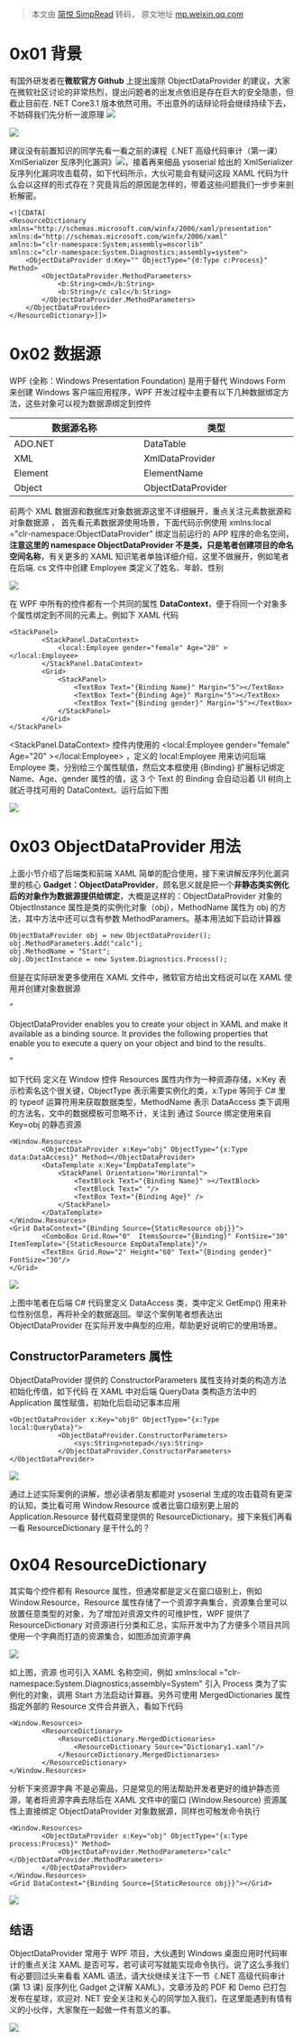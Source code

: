 > 本文由 [简悦 SimpRead](http://ksria.com/simpread/) 转码， 原文地址 [mp.weixin.qq.com](https://mp.weixin.qq.com/s/sHKR0zlW2CsphGAmv3_KVA)

0x01 背景
=======

有国外研发者在**微软官方 Github** 上提出废除 ObjectDataProvider 的建议，大家在微软社区讨论的非常热烈，提出问题者的出发点依旧是存在巨大的安全隐患，但截止目前在. NET Core3.1 版本依然可用。不出意外的话辩论将会继续持续下去，不妨碍我们先分析一波原理 ![](https://mmbiz.qpic.cn/mmbiz_png/NO8Q9ApS1YicHDOoh8TcbJEtaV7yr3ibWzgN687yWRBu8O1wciacNyY4GrfmknJ5bP8iaYnZGlagqVfLl4yD2ZAODg/640?wx_fmt=png)

![](https://mmbiz.qpic.cn/mmbiz_png/NO8Q9ApS1YicHDOoh8TcbJEtaV7yr3ibWzn4VOPrczOS0vyzSv1WiaAt0pIqiawC4Jic07yKEPHZj06UJ49URpQhp0w/640?wx_fmt=png)

建议没有前置知识的同学先看一看之前的课程《.NET 高级代码审计（第一课）XmlSerializer 反序列化漏洞》![](https://mmbiz.qpic.cn/mmbiz_png/NO8Q9ApS1YicHDOoh8TcbJEtaV7yr3ibWz2ee2nO7ncWZXPvNDek3U2fsBeYYf0JMNELiaz4MvwficbVlibEMGMJdtQ/640?wx_fmt=png)，接着再来细品 ysoserial 给出的 XmlSerializer 反序列化漏洞攻击载荷，如下代码所示，大伙可能会有疑问这段 XAML 代码为什么会以这样的形式存在？究竟背后的原因是怎样的，带着这些问题我们一步步来剖析解密。

```
<![CDATA[
<ResourceDictionary 
xmlns="http://schemas.microsoft.com/winfx/2006/xaml/presentation" 
xmlns:d="http://schemas.microsoft.com/winfx/2006/xaml" 
xmlns:b="clr-namespace:System;assembly=mscorlib" 
xmlns:c="clr-namespace:System.Diagnostics;assembly=system">
    <ObjectDataProvider d:Key="" ObjectType="{d:Type c:Process}" Method>
        <ObjectDataProvider.MethodParameters>
            <b:String>cmd</b:String>
            <b:String>/c calc</b:String>
        </ObjectDataProvider.MethodParameters>
    </ObjectDataProvider>
</ResourceDictionary>]]>

```

0x02 数据源
========

WPF (全称：Windows Presentation Foundation) 是用于替代 Windows Form 来创建 Windows 客户端应用程序，WPF 开发过程中主要有以下几种数据绑定方法，这些对象可以视为数据源绑定到控件

<table data-darkmode-color-16505514980386="rgb(163, 163, 163)" data-darkmode-original-color-16505514980386="#fff|rgb(53, 53, 53)"><thead data-darkmode-color-16505514980386="rgb(163, 163, 163)" data-darkmode-original-color-16505514980386="#fff|rgb(53, 53, 53)"><tr data-darkmode-color-16505514980386="rgb(163, 163, 163)" data-darkmode-original-color-16505514980386="#fff|rgb(53, 53, 53)" data-darkmode-bgcolor-16505514980386="rgb(25, 25, 25)" data-darkmode-original-bgcolor-16505514980386="#fff|rgb(255,255,255)" data-style="border-width: 1px 0px 0px; border-right-style: initial; border-bottom-style: initial; border-left-style: initial; border-right-color: initial; border-bottom-color: initial; border-left-color: initial; border-top-style: solid; border-top-color: rgb(204, 204, 204); background-color: white;"><th data-darkmode-color-16505514980386="rgb(163, 163, 163)" data-darkmode-original-color-16505514980386="#fff|rgb(53, 53, 53)" data-darkmode-bgcolor-16505514980386="rgb(191, 190, 189)" data-darkmode-original-bgcolor-16505514980386="#fff|rgb(255,255,255)|rgb(219, 217, 216)" data-style="border-top-width: 1px; border-color: rgb(204, 204, 204); text-align: left; background-color: rgb(219, 217, 216); min-width: 85px;" width="273.6666666666667">数据源名称</th><th data-darkmode-color-16505514980386="rgb(163, 163, 163)" data-darkmode-original-color-16505514980386="#fff|rgb(53, 53, 53)" data-darkmode-bgcolor-16505514980386="rgb(191, 190, 189)" data-darkmode-original-bgcolor-16505514980386="#fff|rgb(255,255,255)|rgb(219, 217, 216)" data-style="border-top-width: 1px; border-color: rgb(204, 204, 204); text-align: left; background-color: rgb(219, 217, 216); min-width: 85px;" width="281.6666666666667">类型</th></tr></thead><tbody data-darkmode-color-16505514980386="rgb(163, 163, 163)" data-darkmode-original-color-16505514980386="#fff|rgb(53, 53, 53)"><tr data-darkmode-color-16505514980386="rgb(163, 163, 163)" data-darkmode-original-color-16505514980386="#fff|rgb(53, 53, 53)" data-darkmode-bgcolor-16505514980386="rgb(25, 25, 25)" data-darkmode-original-bgcolor-16505514980386="#fff|rgb(255,255,255)" data-style="border-width: 1px 0px 0px; border-right-style: initial; border-bottom-style: initial; border-left-style: initial; border-right-color: initial; border-bottom-color: initial; border-left-color: initial; border-top-style: solid; border-top-color: rgb(204, 204, 204); background-color: white;"><td data-darkmode-color-16505514980386="rgb(163, 145, 125)" data-darkmode-original-color-16505514980386="#fff|rgb(53, 53, 53)|rgb(100, 86, 71)" data-darkmode-bgcolor-16505514980386="rgb(25, 25, 25)" data-darkmode-original-bgcolor-16505514980386="#fff|rgb(255,255,255)" data-style="border-color: rgb(204, 204, 204); color: rgb(100, 86, 71); min-width: 85px;" width="230">ADO.NET</td><td data-darkmode-color-16505514980386="rgb(163, 145, 125)" data-darkmode-original-color-16505514980386="#fff|rgb(53, 53, 53)|rgb(100, 86, 71)" data-darkmode-bgcolor-16505514980386="rgb(25, 25, 25)" data-darkmode-original-bgcolor-16505514980386="#fff|rgb(255,255,255)" data-style="border-color: rgb(204, 204, 204); color: rgb(100, 86, 71); min-width: 85px;" width="303.6666666666667">DataTable</td></tr><tr data-darkmode-color-16505514980386="rgb(163, 163, 163)" data-darkmode-original-color-16505514980386="#fff|rgb(53, 53, 53)" data-darkmode-bgcolor-16505514980386="rgb(32, 32, 32)" data-darkmode-original-bgcolor-16505514980386="#fff|rgb(248, 248, 248)" data-style="border-width: 1px 0px 0px; border-right-style: initial; border-bottom-style: initial; border-left-style: initial; border-right-color: initial; border-bottom-color: initial; border-left-color: initial; border-top-style: solid; border-top-color: rgb(204, 204, 204); background-color: rgb(248, 248, 248);"><td data-darkmode-color-16505514980386="rgb(163, 145, 125)" data-darkmode-original-color-16505514980386="#fff|rgb(53, 53, 53)|rgb(100, 86, 71)" data-darkmode-bgcolor-16505514980386="rgb(32, 32, 32)" data-darkmode-original-bgcolor-16505514980386="#fff|rgb(248, 248, 248)" data-style="border-color: rgb(204, 204, 204); color: rgb(100, 86, 71); min-width: 85px;" width="230">XML<br></td><td data-darkmode-color-16505514980386="rgb(163, 145, 125)" data-darkmode-original-color-16505514980386="#fff|rgb(53, 53, 53)|rgb(100, 86, 71)" data-darkmode-bgcolor-16505514980386="rgb(32, 32, 32)" data-darkmode-original-bgcolor-16505514980386="#fff|rgb(248, 248, 248)" data-style="border-color: rgb(204, 204, 204); color: rgb(100, 86, 71); min-width: 85px;" width="303.6666666666667">XmlDataProvider</td></tr><tr data-darkmode-color-16505514980386="rgb(163, 163, 163)" data-darkmode-original-color-16505514980386="#fff|rgb(53, 53, 53)" data-darkmode-bgcolor-16505514980386="rgb(25, 25, 25)" data-darkmode-original-bgcolor-16505514980386="#fff|rgb(255,255,255)" data-style="border-width: 1px 0px 0px; border-right-style: initial; border-bottom-style: initial; border-left-style: initial; border-right-color: initial; border-bottom-color: initial; border-left-color: initial; border-top-style: solid; border-top-color: rgb(204, 204, 204); background-color: white;"><td data-darkmode-color-16505514980386="rgb(163, 145, 125)" data-darkmode-original-color-16505514980386="#fff|rgb(53, 53, 53)|rgb(100, 86, 71)" data-darkmode-bgcolor-16505514980386="rgb(25, 25, 25)" data-darkmode-original-bgcolor-16505514980386="#fff|rgb(255,255,255)" data-style="border-color: rgb(204, 204, 204); color: rgb(100, 86, 71); min-width: 85px;" width="230">Element</td><td data-darkmode-color-16505514980386="rgb(163, 145, 125)" data-darkmode-original-color-16505514980386="#fff|rgb(53, 53, 53)|rgb(100, 86, 71)" data-darkmode-bgcolor-16505514980386="rgb(25, 25, 25)" data-darkmode-original-bgcolor-16505514980386="#fff|rgb(255,255,255)" data-style="border-color: rgb(204, 204, 204); color: rgb(100, 86, 71); min-width: 85px;" width="303.6666666666667">ElementName</td></tr><tr data-darkmode-color-16505514980386="rgb(163, 163, 163)" data-darkmode-original-color-16505514980386="#fff|rgb(53, 53, 53)" data-darkmode-bgcolor-16505514980386="rgb(32, 32, 32)" data-darkmode-original-bgcolor-16505514980386="#fff|rgb(248, 248, 248)" data-style="border-width: 1px 0px 0px; border-right-style: initial; border-bottom-style: initial; border-left-style: initial; border-right-color: initial; border-bottom-color: initial; border-left-color: initial; border-top-style: solid; border-top-color: rgb(204, 204, 204); background-color: rgb(248, 248, 248);"><td data-darkmode-color-16505514980386="rgb(163, 145, 125)" data-darkmode-original-color-16505514980386="#fff|rgb(53, 53, 53)|rgb(100, 86, 71)" data-darkmode-bgcolor-16505514980386="rgb(32, 32, 32)" data-darkmode-original-bgcolor-16505514980386="#fff|rgb(248, 248, 248)" data-style="border-color: rgb(204, 204, 204); color: rgb(100, 86, 71); min-width: 85px;" width="230">Object</td><td data-darkmode-color-16505514980386="rgb(163, 145, 125)" data-darkmode-original-color-16505514980386="#fff|rgb(53, 53, 53)|rgb(100, 86, 71)" data-darkmode-bgcolor-16505514980386="rgb(32, 32, 32)" data-darkmode-original-bgcolor-16505514980386="#fff|rgb(248, 248, 248)" data-style="border-color: rgb(204, 204, 204); color: rgb(100, 86, 71); min-width: 85px;" width="303.6666666666667">ObjectDataProvider</td></tr></tbody></table>

前两个 XML 数据源和数据库对象数据源这里不详细展开，重点关注元素数据源和对象数据源 ， 首先看元素数据源使用场景，下面代码示例使用 xmlns:local ="clr-namespace:ObjectDataProvider" 绑定当前运行的 APP 程序的命名空间，**注意这里的 namespace ObjectDataProvider 不是类，只是笔者创建项目的命名空间名称**，有关更多的 XAML 知识笔者单独详细介绍，这里不做展开，例如笔者在后端. cs 文件中创建 Employee 类定义了姓名、年龄、性别  

![](https://mmbiz.qpic.cn/mmbiz_png/NO8Q9ApS1YicHDOoh8TcbJEtaV7yr3ibWzTzmvpIuCuiaVI7hSd3pRKNHbhART8FZQsejo2OCxGx7IkGLZR39ia65g/640?wx_fmt=png)  

在 WPF 中所有的控件都有一个共同的属性 **DataContext**，便于将同一个对象多个属性绑定到不同的元素上。例如下 XAML 代码 

```
<StackPanel>
        <StackPanel.DataContext>
            <local:Employee gender="female" Age="20" ></local:Employee>
        </StackPanel.DataContext>
        <Grid>
            <StackPanel>
                <TextBox Text="{Binding Name}" Margin="5"></TextBox>
                <TextBox Text="{Binding Age}" Margin="5"></TextBox>
                <TextBox Text="{Binding gender}" Margin="5"></TextBox>
            </StackPanel>
        </Grid>
</StackPanel>

```

<StackPanel.DataContext> 控件内使用的 <local:Employee gender="female" Age="20" ></local:Employee> ，定义的 local:Employee 用来访问后端 Employee 类，分别给三个属性赋值，然后文本框使用 {Binding} 扩展标记绑定 Name、Age、gender 属性的值，这 3 个 Text 的 Binding 会自动沿着 UI 树向上就近寻找可用的 DataContext。运行后如下图

![](https://mmbiz.qpic.cn/mmbiz_png/NO8Q9ApS1YicHDOoh8TcbJEtaV7yr3ibWzsVXz4C6fkPmVribKuFxWslOLmRzT96UzXC2cPkj3sah9iaELw50kbfrQ/640?wx_fmt=png)

0x03 ObjectDataProvider 用法
==========================

上面小节介绍了后端类和前端 XAML 简单的配合使用，接下来讲解反序列化漏洞里的核心 **Gadget：ObjectDataProvider**，顾名思义就是把一个**非静态类实例化后的对象作为数据源提供给绑定**，大概是这样的：ObjectDataProvider 对象的 ObjectInstance 属性是类的实例化对象（obj），MethodName 属性为 obj 的方法，其中方法中还可以含有参数 MethodParamers。基本用法如下启动计算器

```
ObjectDataProvider obj = new ObjectDataProvider();
obj.MethodParameters.Add("calc");
obj.MethodName = "Start";
obj.ObjectInstance = new System.Diagnostics.Process();

```

但是在实际研发更多使用在 XAML 文件中，微软官方给出文档说可以在 XAML 使用并创建对象数据源

“

ObjectDataProvider enables you to create your object in XAML and make it available as a binding source. It provides the following properties that enable you to execute a query on your object and bind to the results.

”

如下代码 <ObjectDataProvider> 定义在 Window 控件 Resources 属性内作为一种资源存储，x:Key 表示检索名这个很关键，ObjectType 表示需要实例化的类，x:Type 等同于 C# 里的 typeof 运算符用来获取数据类型，MethodName 表示 DataAccess 类下调用的方法名，文中的数据模板可忽略不计，关注到 <Grid DataContext="{Binding Source={StaticResource obj}}"> 通过 Source 绑定使用来自 Key=obj 的静态资源

```
<Window.Resources>
        <ObjectDataProvider x:Key="obj" ObjectType="{x:Type data:DataAccess}" Method></ObjectDataProvider>
        <DataTemplate x:Key="EmpDataTemplate">
            <StackPanel Orientation="Horizontal">
                <TextBlock Text="{Binding Name}" ></TextBlock>
                <TextBlock Text=" "/>
                <TextBox Text="{Binding Age}" />
            </StackPanel>
        </DataTemplate>
</Window.Resources>
<Grid DataContext="{Binding Source={StaticResource obj}}">
        <ComboBox Grid.Row="0"  ItemsSource="{Binding}" FontSize="30" ItemTemplate="{StaticResource EmpDataTemplate}"/>
        <TextBox Grid.Row="2" Height="60" Text="{Binding gender}" FontSize="30"/>
</Grid>

```

![](https://mmbiz.qpic.cn/mmbiz_png/NO8Q9ApS1YicHDOoh8TcbJEtaV7yr3ibWzn0pmW1UibyNhAVBDd25KbtOX2pibQ1CL0CaoMXRmqDf2hH3j5eiaEicO5w/640?wx_fmt=png)

上图中笔者在后端 C# 代码里定义 DataAccess 类，类中定义 GetEmp() 用来补位性别信息，再将补全的数据返回。举这个案例笔者想表达出 ObjectDataProvider 在实际开发中典型的应用，帮助更好说明它的使用场景。

ConstructorParameters 属性
------------------------

ObjectDataProvider 提供的 ConstructorParameters 属性支持对类的构造方法初始化传值，如下代码 在 XAML 中对后端 QueryData 类构造方法中的 Application 属性赋值，初始化后启动记事本应用

```
<ObjectDataProvider x:Key="obj0" ObjectType="{x:Type local:QueryData}">
            <ObjectDataProvider.ConstructorParameters>
                <sys:String>notepad</sys:String>
            </ObjectDataProvider.ConstructorParameters>
</ObjectDataProvider>

```

![](https://mmbiz.qpic.cn/mmbiz_png/NO8Q9ApS1YicHDOoh8TcbJEtaV7yr3ibWziaNYjsGmicNLJmvdVyStvicLHTzjoNNKwH5efiaCO6mv5RO7fyR5MW7ibjA/640?wx_fmt=png)

通过上述实际案例的讲解，想必读者朋友都能对 ysoserial 生成的攻击载荷有更深的认知，类比看可用 Window.Resource 或者比窗口级别更上层的 Application.Resource 替代载荷里提供的 ResourceDictionary。接下来我们再看一看 ResourceDictionary 是干什么的？

0x04 ResourceDictionary
=======================

其实每个控件都有 Resource 属性，但通常都是定义在窗口级别上，例如 Window.Resource，Resource 属性存储了一个资源字典集合，资源集合里可以放置任意类型的对象，为了增加对资源文件的可维护性，WPF 提供了 ResourceDictionary 对资源进行分类和汇总，实际开发中为了方便多个项目共同使用一个字典而打造的资源集合，如图添加资源字典

![](https://mmbiz.qpic.cn/mmbiz_png/NO8Q9ApS1YicHDOoh8TcbJEtaV7yr3ibWzzSarBSJhiaXRv3cBfgSQW7TqJfHAZQdbT1t7JpZoRl2ol2UVrhZibvhA/640?wx_fmt=png)

如上图，资源 <ResourceDictionary> 也可引入 XAML 名称空间，例如 xmlns:local ="clr-namespace:System.Diagnostics;assembly=System" 引入 Process 类为了实例化的对象，调用 Start 方法启动计算器。另外可使用 MergedDictionaries 属性指定外部的 Resource 文件合并嵌入，看如下代码

```
<Window.Resources>
        <ResourceDictionary>
            <ResourceDictionary.MergedDictionaries>
                <ResourceDictionary Source="Dictionary1.xaml"/>
            </ResourceDictionary.MergedDictionaries>
        </ResourceDictionary>
</Window.Resources>

```

分析下来资源字典 <ResourceDictionary> 不是必需品，只是常见的用法帮助开发者更好的维护静态资源，笔者将资源字典去除后在 XAML 文件中的窗口 (Window.Resource) 资源属性上直接绑定 ObjectDataProvider 对象数据源，同样也可触发命令执行

```
<Window.Resources>
        <ObjectDataProvider x:Key="obj" ObjectType="{x:Type process:Process}" Method>
            <ObjectDataProvider.MethodParameters>"calc"</ObjectDataProvider.MethodParameters>
        </ObjectDataProvider>
</Window.Resources>
<Grid DataContext="{Binding Source={StaticResource obj}}"></Grid>

```

![](https://mmbiz.qpic.cn/mmbiz_png/NO8Q9ApS1YicHDOoh8TcbJEtaV7yr3ibWzGtmGuqCPSQEVKjdiaQsPp3HELE2wRdw0X6BHAPpQPn8m9TnesCNFuCg/640?wx_fmt=png)

结语
--

ObjectDataProvider 常用于 WPF 项目，大伙遇到 Windows 桌面应用时代码审计的重点关注 XAML 是否可写，若可读可写就能实现命令执行。说了这么多我们有必要回过头来看看 XAML 语法，请大伙继续关注下一节《.NET 高级代码审计 (第 13 课) 反序列化 Gadget 之详解 XAML》，文章涉及的 PDF 和 Demo 已打包发布在星球，欢迎对. NET 安全关注和关心的同学加入我们，在这里能遇到有情有义的小伙伴，大家聚在一起做一件有意义的事。  

![](https://mmbiz.qpic.cn/mmbiz_jpg/NO8Q9ApS1YicHDOoh8TcbJEtaV7yr3ibWzu1n2PteITW6ZWcYk4B4bO2ZjXLy2a9gdvZyx8Bk6kUzv9zd6JfXG8w/640?wx_fmt=jpeg)
